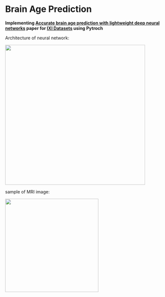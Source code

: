 # Brain Age Prediction 
**Implementing [Accurate brain age prediction with lightweight deep neural networks](https://www.sciencedirect.com/science/article/pii/S1361841520302358) paper for [IXI Datasets](https://brain-development.org/ixi-dataset/) using Pytroch**

Architecture of neural network:


<img src="https://user-images.githubusercontent.com/58934667/222559899-fc89ee48-ce84-4620-9087-5b2d26747daf.png" width="450">

sample of MRI image:


<img src="https://user-images.githubusercontent.com/58934667/222564180-6b18a876-a981-4ce3-8cb7-d85f56fa3b03.png" width="300">

